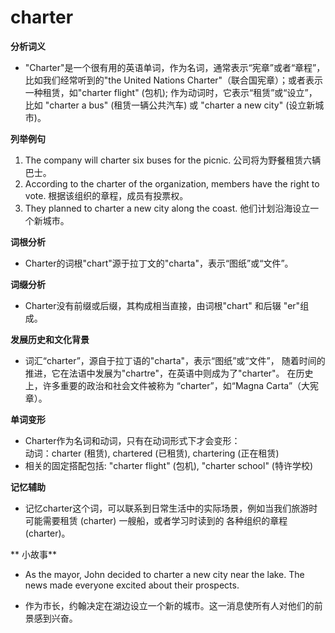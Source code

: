 # charter

**分析词义**

  

*   "Charter"是一个很有用的英语单词，作为名词，通常表示“宪章”或者“章程”，比如我们经常听到的"the United Nations Charter"（联合国宪章）；或者表示一种租赁，如"charter flight" (包机); 作为动词时，它表示“租赁”或“设立”，比如 "charter a bus" (租赁一辆公共汽车) 或 "charter a new city" (设立新城市)。

  

**列举例句**

  

1.  The company will charter six buses for the picnic. 公司将为野餐租赁六辆巴士。
2.  According to the charter of the organization, members have the right to vote. 根据该组织的章程，成员有投票权。
3.  They planned to charter a new city along the coast. 他们计划沿海设立一个新城市。

  

**词根分析**

  

*   Charter的词根"chart"源于拉丁文的"charta"，表示“图纸”或“文件”。

  

**词缀分析**

  

*   Charter没有前缀或后缀，其构成相当直接，由词根"chart" 和后辍 "er"组成。

  

**发展历史和文化背景**

  

*   词汇“charter”，源自于拉丁语的"charta"，表示“图纸”或“文件”， 随着时间的推进，它在法语中发展为"chartre"，在英语中则成为了"charter"。 在历史上，许多重要的政治和社会文件被称为 “charter”，如“Magna Carta”（大宪章）。

  

**单词变形**

  

*   Charter作为名词和动词，只有在动词形式下才会变形：  
    动词：charter (租赁), chartered (已租赁), chartering (正在租赁)
*   相关的固定搭配包括: "charter flight" (包机), "charter school" (特许学校)

  

**记忆辅助**

  

*   记忆charter这个词，可以联系到日常生活中的实际场景，例如当我们旅游时可能需要租赁 (charter) 一艘船，或者学习时读到的 各种组织的章程 (charter)。

  

\*\* 小故事\*\*

  

*   As the mayor, John decided to charter a new city near the lake. The news made everyone excited about their prospects.
    
      
    
*   作为市长，约翰决定在湖边设立一个新的城市。这一消息使所有人对他们的前景感到兴奋。
